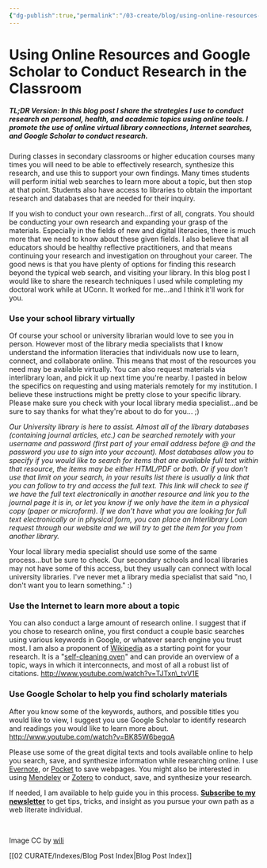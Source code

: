 ```yaml
---
{"dg-publish":true,"permalink":"/03-create/blog/using-online-resources-and-google-scholar-to-conduct-research-in-the-classroom/","title":"Using Online Resources and Google Scholar to Conduct Research in the Classroom","tags":["digital-literacies","literacy","online-reading-comprehension","research"]}
---
```


# Using Online Resources and Google Scholar to Conduct Research in the Classroom

##### TL;DR Version: In this blog post I share the strategies I use to conduct research on personal, health, and academic topics using online tools. I promote the use of online virtual library connections, Internet searches, and Google Scholar to conduct research.

During classes in secondary classrooms or higher education courses many times you will need to be able to effectively research, synthesize this research, and use this to support your own findings. Many times students will perform initial web searches to learn more about a topic, but then stop at that point. Students also have access to libraries to obtain the important research and databases that are needed for their inquiry.

If you wish to conduct your own research...first of all, congrats. You should be conducting your own research and expanding your grasp of the materials. Especially in the fields of new and digital literacies, there is much more that we need to know about these given fields. I also believe that all educators should be healthy reflective practitioners, and that means continuing your research and investigation on throughout your career. The good news is that you have plenty of options for finding this research beyond the typical web search, and visiting your library. In this blog post I would like to share the research techniques I used while completing my doctoral work while at UConn. It worked for me...and I think it'll work for you.

### Use your school library virtually

Of course your school or university librarian would love to see you in person. However most of the library media specialists that I know understand the information literacies that individuals now use to learn, connect, and collaborate online. This means that most of the resources you need may be available virtually. You can also request materials via interlibrary loan, and pick it up next time you're nearby. I pasted in below the specifics on requesting and using materials remotely for my institution. I believe these instructions might be pretty close to your specific library. Please make sure you check with your local library media specialist...and be sure to say thanks for what they're about to do for you... ;)

_Our University library is here to assist. Almost all of the library databases (containing journal articles, etc.) can be searched remotely with your username and password (first part of your email address before @ and the password you use to sign into your account). Most databases allow you to specify if you would like to search for items that are available full text within that resource, the items may be either HTML/PDF or both. Or if you don’t use that limit on your search, in your results list there is usually a link that you can follow to try and access the full text. This link will check to see if we have the full text electronically in another resource and link you to the journal page it is in, or let you know if we only have the item in a physical copy (paper or microform). If we don’t have what you are looking for full text electronically or in physical form, you can place an Interlibrary Loan request through our website and we will try to get the item for you from another library._

Your local library media specialist should use some of the same process...but be sure to check. Our secondary schools and local libraries may not have some of this access, but they usually can connect with local university libraries. I've never met a library media specialist that said "no, I don't want you to learn something." :)

### Use the Internet to learn more about a topic

You can also conduct a large amount of research online. I suggest that if you chose to research online, you first conduct a couple basic searches using various keywords in Google, or whatever search engine you trust most. I am also a proponent of [Wikipedia](http://www.wikipedia.org/) as a starting point for your research. It is a "[self-cleaning oven](http://allthingsd.com/20120916/self-cleaning-oven/)" and can provide an overview of a topic, ways in which it interconnects, and most of all a robust list of citations. http://www.youtube.com/watch?v=TJTxn\_tvV1E

### Use Google Scholar to help you find scholarly materials

After you know some of the keywords, authors, and possible titles you would like to view, I suggest you use Google Scholar to identify research and readings you would like to learn more about. http://www.youtube.com/watch?v=BK85W6begqA

Please use some of the great digital texts and tools available online to help you search, save, and synthesize information while researching online. I use [Evernote](https://sites.google.com/site/textsandtools/techtutorials/evernote), or [Pocket](http://wiobyrne.com/digital-ninja-pocket-the-ability-to-read-it-later/) to save webpages. You might also be interested in using [Mendeley](https://sites.google.com/site/wiobyrne/mendeley) or [Zotero](http://www.zotero.org/) to conduct, save, and synthesize your research.

If needed, I am available to help guide you in this process. [**Subscribe to my newsletter**](http://wiobyrne.com/tldr/) to get tips, tricks, and insight as you pursue your own path as a web literate individual.

 

Image CC by [wili](http://www.flickr.com/photos/wili/242265276/)

[[02 CURATE/Indexes/Blog Post Index\|Blog Post Index]]